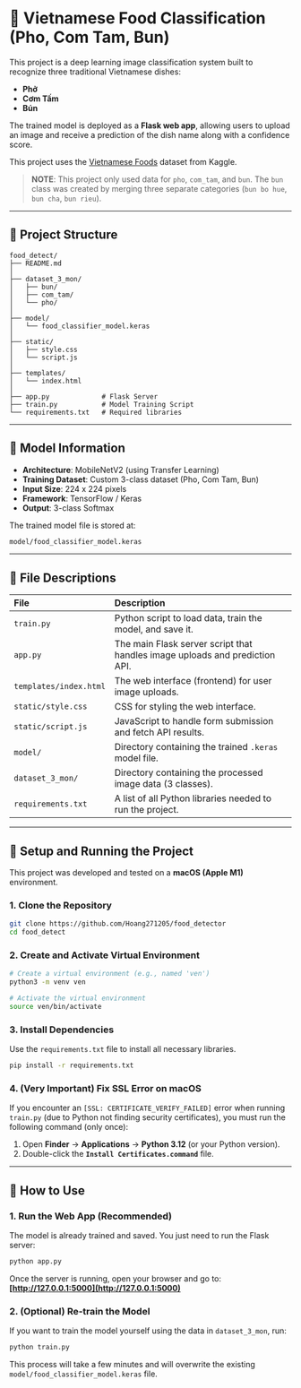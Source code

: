 # 🍲 Vietnamese Food Classification (Pho, Com Tam, Bun)

This project is a deep learning image classification system built to recognize three traditional Vietnamese dishes:
- **Phở**
- **Cơm Tấm**
- **Bún**

The trained model is deployed as a **Flask web app**, allowing users to upload an image and receive a prediction of the dish name along with a confidence score.

This project uses the [Vietnamese Foods](https://www.kaggle.com/datasets/quandang/vietnamese-foods) dataset from Kaggle.
> **NOTE**: This project only used data for `pho`, `com_tam`, and `bun`. The `bun` class was created by merging three separate categories (`bun bo hue`, `bun cha`, `bun rieu`).

---

## 📁 Project Structure

```text
food_detect/
├── README.md
│
├── dataset_3_mon/
│   ├── bun/
│   ├── com_tam/
│   └── pho/
│
├── model/
│   └── food_classifier_model.keras
│
├── static/
│   ├── style.css
│   └── script.js
│
├── templates/
│   └── index.html
│
├── app.py             # Flask Server
├── train.py           # Model Training Script
└── requirements.txt   # Required libraries
```

---

## 🧠 Model Information
* **Architecture**: MobileNetV2 (using Transfer Learning)
* **Training Dataset**: Custom 3-class dataset (Pho, Com Tam, Bun)
* **Input Size**: 224 x 224 pixels
* **Framework**: TensorFlow / Keras
* **Output**: 3-class Softmax

The trained model file is stored at:
```bash
model/food_classifier_model.keras
```

---

## 🧾 File Descriptions
| File | Description |
| :--- | :--- |
| `train.py` | Python script to load data, train the model, and save it. |
| `app.py` | The main Flask server script that handles image uploads and prediction API. |
| `templates/index.html` | The web interface (frontend) for user image uploads. |
| `static/style.css` | CSS for styling the web interface. |
| `static/script.js` | JavaScript to handle form submission and fetch API results. |
| `model/` | Directory containing the trained `.keras` model file. |
| `dataset_3_mon/` | Directory containing the processed image data (3 classes). |
| `requirements.txt` | A list of all Python libraries needed to run the project. |

---

## 🚀 Setup and Running the Project

This project was developed and tested on a **macOS (Apple M1)** environment.

### 1. Clone the Repository

```bash
git clone https://github.com/Hoang271205/food_detector
cd food_detect
```

### 2. Create and Activate Virtual Environment

```bash
# Create a virtual environment (e.g., named 'ven')
python3 -m venv ven

# Activate the virtual environment
source ven/bin/activate
```

### 3. Install Dependencies

Use the `requirements.txt` file to install all necessary libraries.

```bash
pip install -r requirements.txt
```

### 4. (Very Important) Fix SSL Error on macOS

If you encounter an `[SSL: CERTIFICATE_VERIFY_FAILED]` error when running `train.py` (due to Python not finding security certificates), you must run the following command (only once):

1.  Open **Finder** -> **Applications** -> **Python 3.12** (or your Python version).
2.  Double-click the **`Install Certificates.command`** file.

---

## 🏃 How to Use

### 1. Run the Web App (Recommended)

The model is already trained and saved. You just need to run the Flask server:

```bash
python app.py
```

Once the server is running, open your browser and go to:
**[http://127.0.0.1:5000](http://127.0.0.1:5000)**

### 2. (Optional) Re-train the Model

If you want to train the model yourself using the data in `dataset_3_mon`, run:

```bash
python train.py
```

This process will take a few minutes and will overwrite the existing `model/food_classifier_model.keras` file.
